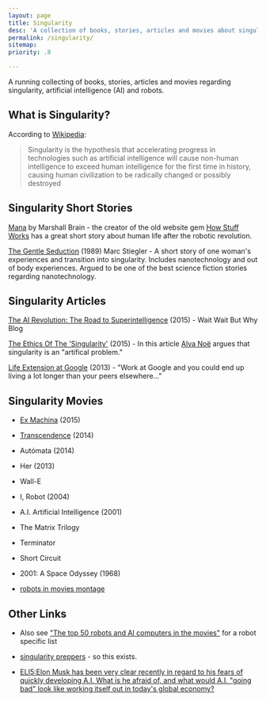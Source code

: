 ```yaml
---
layout: page
title: Singularity
desc: 'A collection of books, stories, articles and movies about singularity and the future of robots'
permalink: /singularity/
sitemap:
priority: .8

---
```


A running collecting of books, stories, articles and movies regarding singularity, artificial intelligence (AI) and robots.

## What is Singularity?

According to [Wikipedia](http://en.wikipedia.org/wiki/Technological_singularity):

> Singularity is the hypothesis that accelerating progress in technologies such as artificial intelligence will cause non-human intelligence to exceed human intelligence for the first time in history, causing human civilization to be radically changed or possibly destroyed

## Singularity Short Stories

[Mana](http://marshallbrain.com/manna1.htm) by Marshall Brain - the creator of the old website gem [How Stuff Works](http://www.howstuffworks.com/) has a great short story about human life after the robotic revolution.

[The Gentle Seduction](http://www.skyhunter.com/marcs/GentleSeduction.html) (1989) Marc Stiegler - A short story of one woman's experiences and transition into singularity. Includes nanotechnology and out of body experiences. Argued to be one of the best science fiction stories regarding nanotechnology.

## Singularity Articles

[The AI Revolution: The Road to Superintelligence](http://waitbutwhy.com/2015/01/artificial-intelligence-revolution-1.html) (2015) - Wait Wait But Why Blog

[The Ethics Of The 'Singularity'](http://www.npr.org/blogs/13.7/2015/01/23/379322864/the-ethics-of-the-singularity) (2015) - In this article [Alva Noë](https://twitter.com/alvanoe) argues that  singularity is an "artifical problem."

[Life Extension at Google](http://www.zdnet.com/google-exec-hints-at-ultimate-recruitment-perk-for-top-engineers-life-extension-7000018216/) (2013) - "Work at Google and you could end up living a lot longer than your peers elsewhere..."

## Singularity Movies

- [Ex Machina](https://en.wikipedia.org/wiki/Ex_Machina_(film)) (2015)
- [Transcendence](https://en.wikipedia.org/wiki/Transcendence_(2014_film)) (2014)
- Autómata (2014)
- Her (2013)
- Wall-E
- I, Robot (2004)
- A.I. Artificial Intelligence (2001)
- The Matrix Trilogy
- Terminator
- Short Circuit
- 2001: A Space Odyssey (1968)

- [robots in movies montage](https://www.youtube.com/watch?v=z9Dd0FdxRFo)

## Other Links

- Also see ["The top 50 robots and AI computers in the movies"](http://www.denofgeek.us/movies/19030/the-top-50-robots-and-ai-computers-in-the-movies) for a robot specific list

- [singularity preppers](http://www.singularitypreppers.com/) - so this exists.
- [ELI5:Elon Musk has been very clear recently in regard to his fears of quickly developing A.I. What is he afraid of, and what would A.I. "going bad" look like working itself out in today's global economy?](http://www.reddit.com/r/explainlikeimfive/comments/3cvsle/eli5elon_musk_has_been_very_clear_recently_in/)
